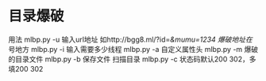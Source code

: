 # 目录爆破
用法
mlbp.py -u 输入url地址 如http://bgg8.ml/?id=*&mumu=1234 爆破地址在*号地方
mlbp.py -i 输入需要多少线程
mlbp.py -a 自定义属性头
mlbp.py -m 爆破的目录文件
mlbp.py -b 保存文件 扫描目录
mlbp.py -c 状态码默认200 302，多填200 302
